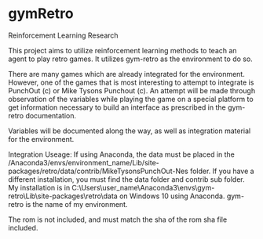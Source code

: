 # gymRetro
Reinforcement Learning Research

This project aims to utilize reinforcement learning methods to teach an agent to play
retro games. It utilizes gym-retro as the environment to do so. 

There are many games which are already integrated for the environment. However, one of the games that 
is most interesting to attempt to integrate is PunchOut (c) or Mike Tysons Punchout (c). An attempt will be
made through observation of the variables while playing the game on a special platform to get information
necessary to build an interface as prescribed in the gym-retro documentation.

Variables will be documented along the way, as well as integration material for the environment. 

Integration Useage:
If using Anaconda, the data must be placed in the /Anaconda3/envs/environment_name/Lib/site-packages/retro/data/contrib/MikeTysonsPunchOut-Nes folder.
If you have a different installation, you must find the data folder and contrib sub folder.
My installation is in C:\Users\user_name\Anaconda3\envs\gym-retro\Lib\site-packages\retro\data on Windows 10 using Anaconda.
gym-retro is the name of my environment.

The rom is not included, and must match the sha of the rom sha file included.

